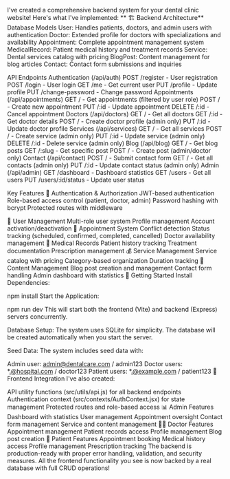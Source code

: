 I've created a comprehensive backend system for your dental clinic website! Here's what I've implemented:
**
🏗️ Backend Architecture**
Database Models
User: Handles patients, doctors, and admin users with authentication
Doctor: Extended profile for doctors with specializations and availability
Appointment: Complete appointment management system
MedicalRecord: Patient medical history and treatment records
Service: Dental services catalog with pricing
BlogPost: Content management for blog articles
Contact: Contact form submissions and inquiries


API Endpoints
Authentication (/api/auth)
POST /register - User registration
POST /login - User login
GET /me - Get current user
PUT /profile - Update profile
PUT /change-password - Change password
Appointments (/api/appointments)
GET / - Get appointments (filtered by user role)
POST / - Create new appointment
PUT /:id - Update appointment
DELETE /:id - Cancel appointment
Doctors (/api/doctors)
GET / - Get all doctors
GET /:id - Get doctor details
POST / - Create doctor profile (admin only)
PUT /:id - Update doctor profile
Services (/api/services)
GET / - Get all services
POST / - Create service (admin only)
PUT /:id - Update service (admin only)
DELETE /:id - Delete service (admin only)
Blog (/api/blog)
GET / - Get blog posts
GET /:slug - Get specific post
POST / - Create post (admin/doctor only)
Contact (/api/contact)
POST / - Submit contact form
GET / - Get all contacts (admin only)
PUT /:id - Update contact status (admin only)
Admin (/api/admin)
GET /dashboard - Dashboard statistics
GET /users - Get all users
PUT /users/:id/status - Update user status


Key Features
🔐 Authentication & Authorization
JWT-based authentication
Role-based access control (patient, doctor, admin)
Password hashing with bcrypt
Protected routes with middleware


👥 User Management
Multi-role user system
Profile management
Account activation/deactivation
📅 Appointment System
Conflict detection
Status tracking (scheduled, confirmed, completed, cancelled)
Doctor availability management
🏥 Medical Records
Patient history tracking
Treatment documentation
Prescription management
💰 Service Management
Service catalog with pricing
Category-based organization
Duration tracking
📝 Content Management
Blog post creation and management
Contact form handling
Admin dashboard with statistics
🚀 Getting Started
Install Dependencies:

npm install
Start the Application:

npm run dev
This will start both the frontend (Vite) and backend (Express) servers concurrently.

Database Setup:
The system uses SQLite for simplicity. The database will be created automatically when you start the server.

Seed Data:
The system includes seed data with:

Admin user: admin@dentalcare.com / admin123
Doctor users: *.@hospital.com / doctor123
Patient users: *.@example.com / patient123
🔧 Frontend Integration
I've also created:

API utility functions (src/utils/api.js) for all backend endpoints
Authentication context (src/contexts/AuthContext.jsx) for state management
Protected routes and role-based access
📊 Admin Features
Dashboard with statistics
User management
Appointment oversight
Contact form management
Service and content management
👨‍⚕️ Doctor Features
Appointment management
Patient records access
Profile management
Blog post creation
🏥 Patient Features
Appointment booking
Medical history access
Profile management
Prescription tracking
The backend is production-ready with proper error handling, validation, and security measures. All the frontend functionality you see is now backed by a real database with full CRUD operations!
